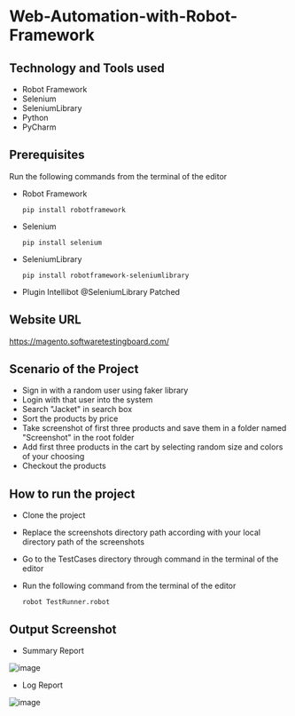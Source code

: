 # Web-Automation-with-Robot-Framework

## Technology and Tools used
- Robot Framework 
- Selenium
- SeleniumLibrary
- Python
- PyCharm 

## Prerequisites
Run the following commands from the terminal of the editor 

- Robot Framework

      pip install robotframework
      
- Selenium

      pip install selenium
      
- SeleniumLibrary

      pip install robotframework-seleniumlibrary
      
- Plugin Intellibot @SeleniumLibrary Patched

## Website URL
https://magento.softwaretestingboard.com/

## Scenario of the Project
- Sign in with a random user using faker library
- Login with that user into the system
- Search "Jacket" in search box
- Sort the products by price
- Take screenshot of first three products and save them in a folder named "Screenshot" in the root folder
- Add first three products in the cart by selecting random size and colors of your choosing
- Checkout the products

## How to run the project
- Clone the project
- Replace the screenshots directory path according with your local directory path of the screenshots
- Go to the TestCases directory through command in the terminal of the editor
- Run the following command from the terminal of the editor 

      robot TestRunner.robot 


## Output Screenshot
- Summary Report 

![image](https://user-images.githubusercontent.com/58165269/211493659-08a9dfe2-567e-4aaf-952b-2a6a4fc937ed.png)



- Log Report

![image](https://user-images.githubusercontent.com/58165269/211494005-1d8c3bb9-cca6-4ef7-bef6-ec03de3375e7.png)




